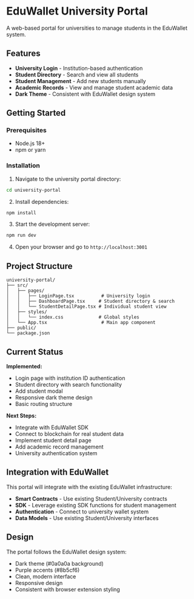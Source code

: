 # EduWallet University Portal

<!-- @author Diego Da Giau -->
<!-- @co-author Tin Tun Naing -->

A web-based portal for universities to manage students in the EduWallet system.

## Features

- **University Login** - Institution-based authentication
- **Student Directory** - Search and view all students
- **Student Management** - Add new students manually
- **Academic Records** - View and manage student academic data
- **Dark Theme** - Consistent with EduWallet design system

## Getting Started

### Prerequisites

- Node.js 18+
- npm or yarn

### Installation

1. Navigate to the university portal directory:

```bash
cd university-portal
```

2. Install dependencies:

```bash
npm install
```

3. Start the development server:

```bash
npm run dev
```

4. Open your browser and go to `http://localhost:3001`

## Project Structure

```
university-portal/
├── src/
│   ├── pages/
│   │   ├── LoginPage.tsx          # University login
│   │   ├── DashboardPage.tsx     # Student directory & search
│   │   └── StudentDetailPage.tsx # Individual student view
│   ├── styles/
│   │   └── index.css             # Global styles
│   └── App.tsx                    # Main app component
├── public/
└── package.json
```

## Current Status

**Implemented:**

- Login page with institution ID authentication
- Student directory with search functionality
- Add student modal
- Responsive dark theme design
- Basic routing structure

**Next Steps:**

- Integrate with EduWallet SDK
- Connect to blockchain for real student data
- Implement student detail page
- Add academic record management
- University authentication system

## Integration with EduWallet

This portal will integrate with the existing EduWallet infrastructure:

- **Smart Contracts** - Use existing Student/University contracts
- **SDK** - Leverage existing SDK functions for student management
- **Authentication** - Connect to university wallet system
- **Data Models** - Use existing Student/University interfaces

## Design

The portal follows the EduWallet design system:

- Dark theme (#0a0a0a background)
- Purple accents (#8b5cf6)
- Clean, modern interface
- Responsive design
- Consistent with browser extension styling
